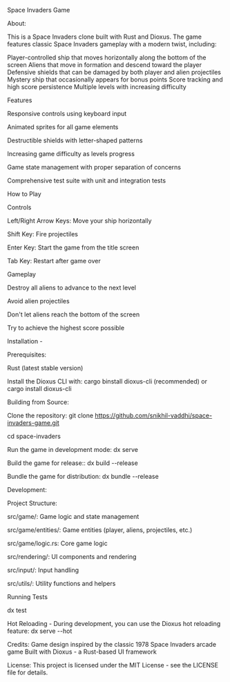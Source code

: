 Space Invaders Game

About:

This is a Space Invaders clone built with Rust and Dioxus. The game features classic Space Invaders gameplay with a modern twist, including:

Player-controlled ship that moves horizontally along the bottom of the screen
Aliens that move in formation and descend toward the player
Defensive shields that can be damaged by both player and alien projectiles
Mystery ship that occasionally appears for bonus points
Score tracking and high score persistence
Multiple levels with increasing difficulty

Features

Responsive controls using keyboard input

Animated sprites for all game elements

Destructible shields with letter-shaped patterns

Increasing game difficulty as levels progress

Game state management with proper separation of concerns

Comprehensive test suite with unit and integration tests


How to Play

Controls

Left/Right Arrow Keys: Move your ship horizontally

Shift Key: Fire projectiles

Enter Key: Start the game from the title screen

Tab Key: Restart after game over


Gameplay

Destroy all aliens to advance to the next level

Avoid alien projectiles

Don't let aliens reach the bottom of the screen

Try to achieve the highest score possible


Installation - 

Prerequisites:

Rust (latest stable version)

Install the Dioxus CLI with: cargo binstall dioxus-cli (recommended) or cargo install dioxus-cli


Building from Source: 

Clone the repository: git clone https://github.com/snikhil-vaddhi/space-invaders-game.git

cd space-invaders

Run the game in development mode: dx serve

Build the game for release:: dx build --release

Bundle the game for distribution: dx bundle --release

Development: 

Project Structure: 

src/game/: Game logic and state management

src/game/entities/: Game entities (player, aliens, projectiles, etc.)

src/game/logic.rs: Core game logic

src/rendering/: UI components and rendering

src/input/: Input handling

src/utils/: Utility functions and helpers


Running Tests

dx test

Hot Reloading - 
During development, you can use the Dioxus hot reloading feature: dx serve --hot

Credits: 
Game design inspired by the classic 1978 Space Invaders arcade game
Built with Dioxus - a Rust-based UI framework

License: 
This project is licensed under the MIT License - see the LICENSE file for details.
